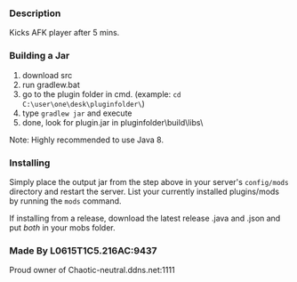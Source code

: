 ### Description
Kicks AFK player after 5 mins.

### Building a Jar

1) download src
2) run gradlew.bat
3) go to the plugin folder in cmd. (example: `cd C:\user\one\desk\pluginfolder\`)
4) type `gradlew jar` and execute
5) done, look for plugin.jar in pluginfolder\build\libs\

Note: Highly recommended to use Java 8.

### Installing

Simply place the output jar from the step above in your server's `config/mods` directory and restart the server.
List your currently installed plugins/mods by running the `mods` command.

If installing from a release, download the latest release .java and .json and put *both* in your mobs folder.

### Made By L0615T1C5.216AC:9437
Proud owner of Chaotic-neutral.ddns.net:1111
